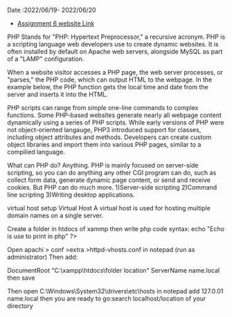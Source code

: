 Date :2022/06/19- 2022/06/20 
- [Assignment 6 website Link](https://pranshubijukchhe.github.io/wt-git-assignment/Assignment/Assignment6/drag.html)

PHP
Stands for "PHP: Hypertext Preprocessor," a recursive acronym. PHP is a scripting language web developers use to create dynamic websites. It is often installed by default on Apache web servers, alongside MySQL as part of a "LAMP" configuration.

When a website visitor accesses a PHP page, the web server processes, or "parses," the PHP code, which can output HTML to the webpage. In the example below, the PHP function gets the local time and date from the server and inserts it into the HTML.

PHP scripts can range from simple one-line commands to complex functions. Some PHP-based websites generate nearly all webpage content dynamically using a series of PHP scripts. While early versions of PHP were not object-oriented langauge, PHP3 introduced support for classes, including object attributes and methods. Developers can create custom object libraries and import them into various PHP pages, similar to a compilied language.

What can PHP do?
Anything. PHP is mainly focused on server-side scripting, so you can do anything any other CGI program can do, such as collect form data, generate dynamic page content, or send and receive cookies. But PHP can do much more.
1)Server-side scripting
2)Command line scripting
3)Writing desktop applications.

virtual host setup
Virtual Host
A virtual host is used for hosting multiple domain names on a single server.

Create a folder in htdocs of xammp then write php code syntax: <?php> echo "Echo is use to print in php" ?>

Open apachi > conf >extra >httpd-vhosts.conf in notepad (run as administrator) Then add:

 DocumentRoot "C:\xampp\htdocs\folder location"
 ServerName name.local
</VirtualHost>
then save

Then open C:\Windows\System32\drivers\etc\hosts in notepad add 127.0.01 name.local then you are ready to go:search localhost/location of your directory
